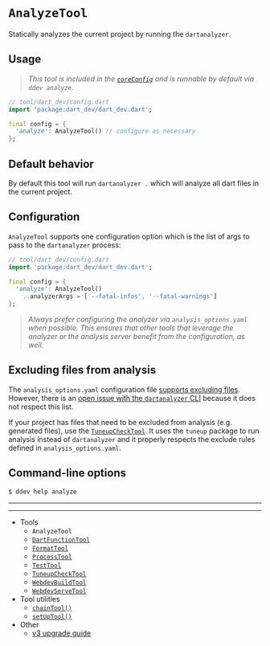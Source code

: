 # `AnalyzeTool`

Statically analyzes the current project by running the `dartanalyzer`.

## Usage

> _This tool is included in the [`coreConfig`][core-config] and is runnable by
> default via `ddev analyze`._

```dart
// tool/dart_dev/config.dart
import 'package:dart_dev/dart_dev.dart';

final config = {
  'analyze': AnalyzeTool() // configure as necessary
};
```

## Default behavior

By default this tool will run `dartanalyzer .` which will analyze all dart files
in the current project.

## Configuration

`AnalyzeTool` supports one configuration option which is the list of args to
pass to the `dartanalyzer` process:

```dart
// tool/dart_dev/config.dart
import 'package:dart_dev/dart_dev.dart';

final config = {
  'analyze': AnalyzeTool()
    ..analyzerArgs = ['--fatal-infos', '--fatal-warnings']
};
```

> _Always prefer configuring the analyzer via `analysis_options.yaml` when
> possible. This ensures that other tools that leverage the analyzer or the
> analysis server benefit from the configuration, as well._

## Excluding files from analysis

The `analysis_options.yaml` configuration file
[supports excluding files][analysis-exclude]. However, there is an
[open issue with the `dartanalyzer` CLI][analyzer-exclude-issue] because it does
not respect this list.

If your project has files that need to be excluded from analysis (e.g. generated
files), use the [`TuneupCheckTool`][tuneup-check-tool]. It uses the
`tuneup` package to run analysis instead of `dartanalyzer` and it properly
respects the exclude rules defined in `analysis_options.yaml`.

## Command-line options

```bash
$ ddev help analyze
```

[analyzer-exclude-issue]: https://github.com/dart-lang/sdk/issues/25551
[analysis-exclude]: https://dart.dev/guides/language/analysis-options#excluding-code-from-analysis
[core-config]: /lib/src/core_config.dart

---
---

<!-- Table of Contents -->

- Tools
  - `AnalyzeTool`
  - [`DartFunctionTool`][dart-function-tool]
  - [`FormatTool`][format-tool]
  - [`ProcessTool`][process-tool]
  - [`TestTool`][test-tool]
  - [`TuneupCheckTool`][tuneup-check-tool]
  - [`WebdevBuildTool`][webdev-build-tool]
  - [`WebdevServeTool`][webdev-serve-tool]
- Tool utilities
  - [`chainTool()`][chain-tool]
  - [`setUpTool()`][set-up-tool]
- Other
  - [v3 upgrade guide][v3-upgrade-guide]

<!-- Table of Contents Links -->
[analyze-tool]: /doc/tools/analyze-tool.md
[tuneup-check-tool]: /doc/tools/tuneup-check-tool.md
[dart-function-tool]: /doc/tools/dart-function-tool.md
[format-tool]: /doc/tools/format-tool.md
[process-tool]: /doc/tools/process-tool.md
[test-tool]: /doc/tools/test-tool.md
[webdev-build-tool]: /doc/tools/webdev-build-tool.md
[webdev-serve-tool]: /doc/tools/webdev-serve-tool.md
[chain-tool]: /doc/tool-utils/chain-tool.md
[set-up-tool]: /doc/tool-utils/set-up-tool.md
[v3-upgrade-guide]: /doc/v3-upgrade-guide.md
